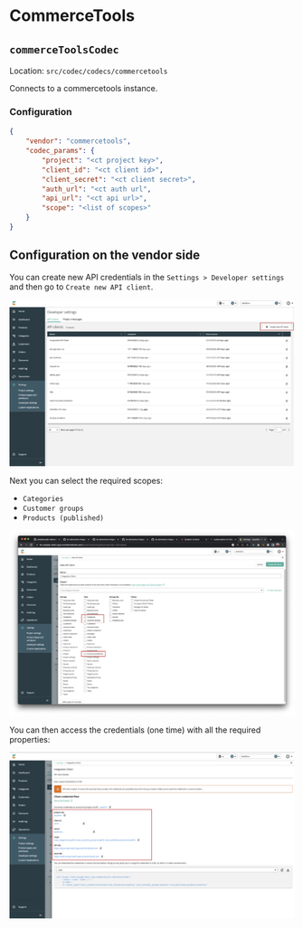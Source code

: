 # CommerceTools

## `commerceToolsCodec`
Location: `src/codec/codecs/commercetools`

Connects to a commercetools instance.

### Configuration

```json
{
    "vendor": "commercetools",
    "codec_params": {
        "project": "<ct project key>",
        "client_id": "<ct client id>",
        "client_secret": "<ct client secret>",
        "auth_url": "<ct auth url",
        "api_url": "<ct api url>",
        "scope": "<list of scopes>"
    }
}
```

## Configuration on the vendor side

You can create new API credentials in the `Settings > Developer settings` and then go to `Create new API client`.

![](../../media/commercetoolsA.png)

Next you can select the required scopes:

- `Categories`
- `Customer groups`
- `Products (published)`

![](../../media/commercetoolsB.png)

You can then access the credentials (one time) with all the required properties:

![](../../media/commercetoolsC.png)
